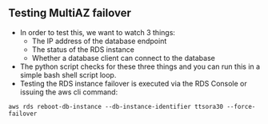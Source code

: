 ## Testing MultiAZ failover 

- In order to test this, we want to watch 3 things:
  - The IP address of the database endpoint
  - The status of the RDS instance
  - Whether a database client can connect to the database
- The python script checks for these three things and you can run this in a simple bash shell script loop.
- Testing the RDS instance failover is executed via the RDS Console or issuing the aws cli command: 
```
aws rds reboot-db-instance --db-instance-identifier ttsora30 --force-failover
```
